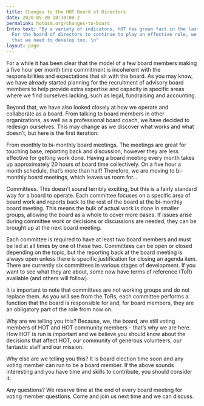```yaml
---
title: Changes to the HOT Board of Directors
date: 2020-05-20 18:10:00 Z
permalink: hotosm.org/changes-to-board
Intro text: "By a variety of indicators, HOT has grown fast in the last few years.
  For the board of directors to continue to play an effective role, we have decided
  that we need to develop too. \n"
layout: page
---
```


For a while it has been clear that the model of a few board members making a five hour per month time commitment is incoherent with the responsibilities and expectations that sit with the board. As you may know, we have already started planning for the recruitment of advisory board members to help provide extra expertise and capacity in specific areas where we find ourselves lacking, such as legal, fundraising and accounting.

Beyond that, we have also looked closely at how we operate and collaborate as a board. From talking to board members in other organizations, as well as a professional board coach, we have decided to redesign ourselves. This may change as we discover what works and what doesn’t, but here is the first iteration:

From monthly to bi-monthly board meetings. The meetings are great for touching base, reporting back and discussion, however they are less effective for getting work done. Having a board meeting every month takes up approximately 20 hours of board time collectively. On a five hour a month schedule, that’s more than half! Therefore, we are moving to bi-monthly board meetings, which leaves us room for…

Committees. This doesn’t sound terribly exciting, but this is a fairly standard way for a board to operate. Each committee focuses on a specific area of board work and reports back to the rest of the board at the bi-monthly board meeting. This means the bulk of actual work is done in smaller groups, allowing the board as a whole to cover more bases. If issues arise during committee work or decisions or discussions are needed, they can be brought up at the next board meeting. 

Each committee is required to have at least two board members and must be led at all times by one of these two. Committees can be open or closed depending on the topic, but the reporting back at the board meeting is always open unless there is specific justification for closing an agenda item. There are currently six committees in various stages of development. If you want to see what they are about, some now have terms of reference (ToR) available (and others will follow).

It is important to note that committees are not working groups and do not replace them. As you will see from the ToRs, each committee performs a function that the board is responsible for and, for board members, they are an obligatory part of the role from now on.

Why are we telling you this? Because, we, the board, are still voting members of HOT and HOT community members - that’s why we are here. How HOT is run is important  and we believe you should know about the decisions that affect HOT, our community of generous volunteers, our fantastic staff and our mission.

Why else are we telling you this? It is board election time soon and any voting member can run to be a board member. If the above sounds interesting and you have time and skills to contribute, you should consider it.

Any questions? We reserve time at the end of every board meeting for voting member questions. Come and join us next time and we can discuss.